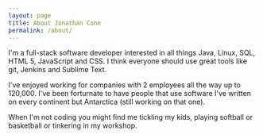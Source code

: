 ```yaml
---
layout: page
title: About Jonathan Cone
permalink: /about/
---
```


I'm a full-stack software developer interested in all things Java, Linux, SQL, HTML 5, JavaScript and CSS.  I think everyone should use great tools like git, Jenkins and Sublime Text.

I've enjoyed working for companies with 2 employees all the way up to 120,000.  I've been forturnate to have people that use software I've written on every continent but Antarctica (still working on that one). 

When I'm not coding you might find me tickling my kids, playing softball or basketball or tinkering in my workshop.
